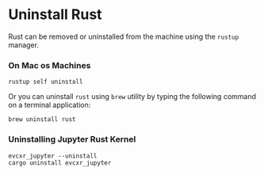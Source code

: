 # Uninstall Rust

Rust can be removed or uninstalled from the machine using the `rustup` manager.

### On Mac os Machines

```
rustup self uninstall
```

Or you can uninstall `rust` using `brew` utility by typing the following command on a terminal application:

```
brew uninstall rust
```

### Uninstalling Jupyter Rust Kernel

```
evcxr_jupyter --uninstall
cargo uninstall evcxr_jupyter
```
